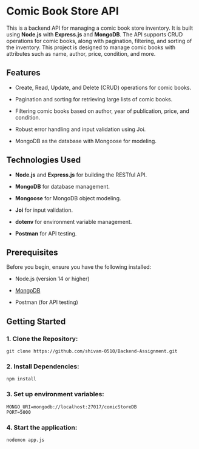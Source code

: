 **Comic Book Store API**
========================

This is a backend API for managing a comic book store inventory. It is built using **Node.js** with **Express.js** and **MongoDB**. The API supports CRUD operations for comic books, along with pagination, filtering, and sorting of the inventory. This project is designed to manage comic books with attributes such as name, author, price, condition, and more.

**Features**
------------

*   Create, Read, Update, and Delete (CRUD) operations for comic books.
    
*   Pagination and sorting for retrieving large lists of comic books.
    
*   Filtering comic books based on author, year of publication, price, and condition.
    
*   Robust error handling and input validation using Joi.
    
*   MongoDB as the database with Mongoose for modeling.
    

**Technologies Used**
---------------------

*   **Node.js** and **Express.js** for building the RESTful API.
    
*   **MongoDB** for database management.
    
*   **Mongoose** for MongoDB object modeling.
    
*   **Joi** for input validation.
    
*   **dotenv** for environment variable management.
    
*   **Postman** for API testing.
    

**Prerequisites**
-----------------

Before you begin, ensure you have the following installed:

*   Node.js (version 14 or higher)
    
*   [MongoDB](https://www.mongodb.com/try/download/community)
    
*   Postman (for API testing)
    

**Getting Started**
-------------------

### 1\. **Clone the Repository:**
```
git clone https://github.com/shivam-0510/Backend-Assignment.git
```

### 2\. **Install Dependencies:**
```
npm install
```
### 3\. **Set up environment variables:**
```
MONGO_URI=mongodb://localhost:27017/comicStoreDB
PORT=5000
```
### 4\. **Start the application:**
```
nodemon app.js
```

